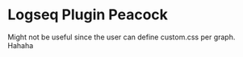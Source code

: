 # Logseq Plugin Peacock

Might not be useful since the user can define custom.css per graph. Hahaha
